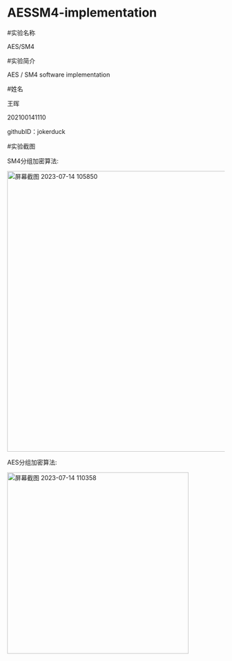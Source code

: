 # AESSM4-implementation

#实验名称

AES/SM4

#实验简介

AES / SM4 software implementation

#姓名

王晖

202100141110

githubID：jokerduck

#实验截图

SM4分组加密算法:

<img width="650" alt="屏幕截图 2023-07-14 105850" src="https://github.com/jokerduck/AESSM4-implementation/assets/130890730/9a5bccc0-1b47-43e5-afb1-f725fe10601f">

AES分组加密算法:

<img width="420" alt="屏幕截图 2023-07-14 110358" src="https://github.com/jokerduck/AESSM4-implementation/assets/130890730/0e47f805-c81a-4563-b3a4-4a501162f8a8">
